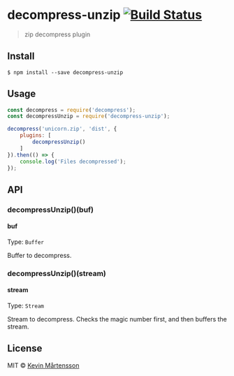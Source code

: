# decompress-unzip [![Build Status](https://travis-ci.org/kevva/decompress-unzip.svg?branch=master)](https://travis-ci.org/kevva/decompress-unzip)

> zip decompress plugin


## Install

```
$ npm install --save decompress-unzip
```


## Usage

```js
const decompress = require('decompress');
const decompressUnzip = require('decompress-unzip');

decompress('unicorn.zip', 'dist', {
	plugins: [
		decompressUnzip()
	]
}).then(() => {
	console.log('Files decompressed');
});
```


## API

### decompressUnzip()(buf)

#### buf

Type: `Buffer`

Buffer to decompress.

### decompressUnzip()(stream)

#### stream

Type: `Stream`

Stream to decompress. Checks the magic number first, and then buffers the stream.

## License

MIT © [Kevin Mårtensson](https://github.com/kevva)
